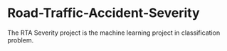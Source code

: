 # Road-Traffic-Accident-Severity
The RTA Severity project is the machine learning project in classification problem.
